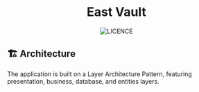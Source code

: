 <h1 align="center">
  East Vault
</h1>
<p align="center">
  <img alt="LICENCE" src="https://img.shields.io/github/license/math-reis/east_vault?style=flat-square">
</p>

## 🏗 Architecture

The application is built on a Layer Architecture Pattern, featuring presentation, business, database, and entities layers.


